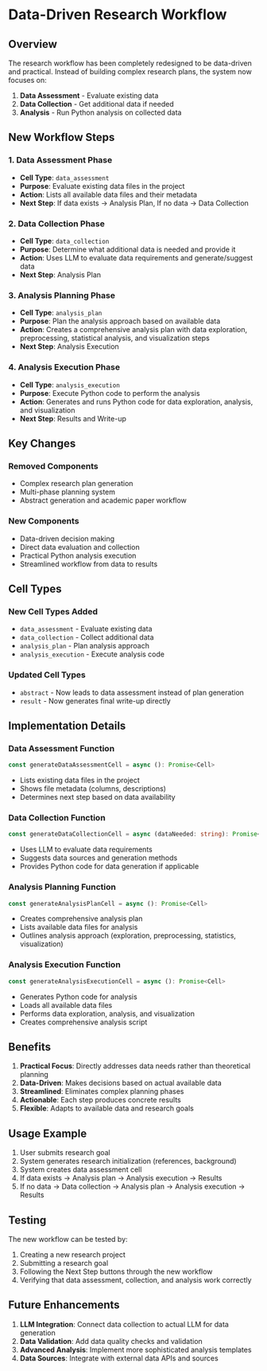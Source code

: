 # Data-Driven Research Workflow

## Overview

The research workflow has been completely redesigned to be data-driven and practical. Instead of building complex research plans, the system now focuses on:

1. **Data Assessment** - Evaluate existing data
2. **Data Collection** - Get additional data if needed  
3. **Analysis** - Run Python analysis on collected data

## New Workflow Steps

### 1. Data Assessment Phase
- **Cell Type**: `data_assessment`
- **Purpose**: Evaluate existing data files in the project
- **Action**: Lists all available data files and their metadata
- **Next Step**: If data exists → Analysis Plan, If no data → Data Collection

### 2. Data Collection Phase  
- **Cell Type**: `data_collection`
- **Purpose**: Determine what additional data is needed and provide it
- **Action**: Uses LLM to evaluate data requirements and generate/suggest data
- **Next Step**: Analysis Plan

### 3. Analysis Planning Phase
- **Cell Type**: `analysis_plan`
- **Purpose**: Plan the analysis approach based on available data
- **Action**: Creates a comprehensive analysis plan with data exploration, preprocessing, statistical analysis, and visualization steps
- **Next Step**: Analysis Execution

### 4. Analysis Execution Phase
- **Cell Type**: `analysis_execution`
- **Purpose**: Execute Python code to perform the analysis
- **Action**: Generates and runs Python code for data exploration, analysis, and visualization
- **Next Step**: Results and Write-up

## Key Changes

### Removed Components
- Complex research plan generation
- Multi-phase planning system
- Abstract generation and academic paper workflow

### New Components
- Data-driven decision making
- Direct data evaluation and collection
- Practical Python analysis execution
- Streamlined workflow from data to results

## Cell Types

### New Cell Types Added
- `data_assessment` - Evaluate existing data
- `data_collection` - Collect additional data
- `analysis_plan` - Plan analysis approach
- `analysis_execution` - Execute analysis code

### Updated Cell Types
- `abstract` - Now leads to data assessment instead of plan generation
- `result` - Now generates final write-up directly

## Implementation Details

### Data Assessment Function
```typescript
const generateDataAssessmentCell = async (): Promise<Cell>
```
- Lists existing data files in the project
- Shows file metadata (columns, descriptions)
- Determines next step based on data availability

### Data Collection Function
```typescript
const generateDataCollectionCell = async (dataNeeded: string): Promise<Cell>
```
- Uses LLM to evaluate data requirements
- Suggests data sources and generation methods
- Provides Python code for data generation if applicable

### Analysis Planning Function
```typescript
const generateAnalysisPlanCell = async (): Promise<Cell>
```
- Creates comprehensive analysis plan
- Lists available data files for analysis
- Outlines analysis approach (exploration, preprocessing, statistics, visualization)

### Analysis Execution Function
```typescript
const generateAnalysisExecutionCell = async (): Promise<Cell>
```
- Generates Python code for analysis
- Loads all available data files
- Performs data exploration, analysis, and visualization
- Creates comprehensive analysis script

## Benefits

1. **Practical Focus**: Directly addresses data needs rather than theoretical planning
2. **Data-Driven**: Makes decisions based on actual available data
3. **Streamlined**: Eliminates complex planning phases
4. **Actionable**: Each step produces concrete results
5. **Flexible**: Adapts to available data and research goals

## Usage Example

1. User submits research goal
2. System generates research initialization (references, background)
3. System creates data assessment cell
4. If data exists → Analysis plan → Analysis execution → Results
5. If no data → Data collection → Analysis plan → Analysis execution → Results

## Testing

The new workflow can be tested by:
1. Creating a new research project
2. Submitting a research goal
3. Following the Next Step buttons through the new workflow
4. Verifying that data assessment, collection, and analysis work correctly

## Future Enhancements

1. **LLM Integration**: Connect data collection to actual LLM for data generation
2. **Data Validation**: Add data quality checks and validation
3. **Advanced Analysis**: Implement more sophisticated analysis templates
4. **Data Sources**: Integrate with external data APIs and sources 
